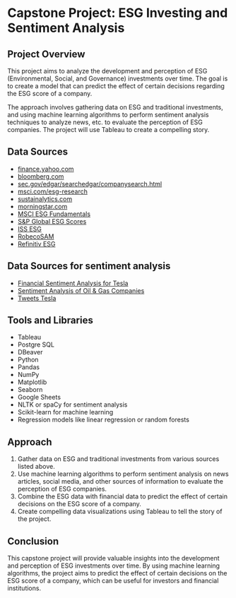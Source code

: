 # Capstone Project: ESG Investing and Sentiment Analysis

## Project Overview
This project aims to analyze the development and perception of ESG (Environmental, Social, and Governance) investments over time. The goal is to create a model that can predict the effect of certain decisions regarding the ESG score of a company. 

The approach involves gathering data on ESG and traditional investments, and using machine learning algorithms to perform sentiment analysis techniques to analyze news, etc. to evaluate the perception of ESG companies. The project will use Tableau to create a compelling story.

## Data Sources
- [finance.yahoo.com](https://finance.yahoo.com/)
- [bloomberg.com](https://www.bloomberg.com/)
- [sec.gov/edgar/searchedgar/companysearch.html](https://www.sec.gov/edgar/searchedgar/companysearch.html)
- [msci.com/esg-research](https://www.msci.com/esg-research)
- [sustainalytics.com](https://www.sustainalytics.com/)
- [morningstar.com](https://www.morningstar.com/)
- [MSCI ESG Fundamentals](https://www.msci.com/esg-fundamentals)
- [S&P Global ESG Scores](https://www.spglobal.com/esg/scores)
- [ISS ESG](https://www.issgovernance.com/esg/)
- [RobecoSAM](https://www.robecosam.com/csa/robecosam/esg/)
- [Refinitiv ESG](https://www.refinitiv.com/en/sustainable-finance/esg-research)

## Data Sources for sentiment analysis

- [Financial Sentiment Analysis for Tesla](https://www.kaggle.com/code/mmmarchetti/sentiment-analysis-on-financial-news)
- [Sentiment Analysis of Oil & Gas Companies](https://www.kaggle.com/imrandude/sentiment-analysis-of-oil-gas-companies)
- [Tweets Tesla](https://www.kaggle.com/code/alexhuggler/elonmusk-twitter-sentiment-w-roberta)

## Tools and Libraries
- Tableau
- Postgre SQL
- DBeaver
- Python
- Pandas
- NumPy
- Matplotlib
- Seaborn
- Google Sheets
- NLTK or spaCy for sentiment analysis
- Scikit-learn for machine learning
- Regression models like linear regression or random forests

## Approach
1. Gather data on ESG and traditional investments from various sources listed above.
2. Use machine learning algorithms to perform sentiment analysis on news articles, social media, and other sources of information to evaluate the perception of ESG companies.
3. Combine the ESG data with financial data to predict the effect of certain decisions on the ESG score of a company.
4. Create compelling data visualizations using Tableau to tell the story of the project.

## Conclusion
This capstone project will provide valuable insights into the development and perception of ESG investments over time. By using machine learning algorithms, the project aims to predict the effect of certain decisions on the ESG score of a company, which can be useful for investors and financial institutions.

